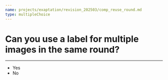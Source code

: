 ```yaml
---
name: projects/exaptation/revision_202503/comp_reuse_round.md
type: multipleChoice
---
```


# Can you use a label for multiple images in the same round?

---

- Yes
- No
